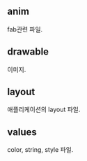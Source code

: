 ## anim
fab관련 파일.  

## drawable
이미지.  

## layout
애플리케이션의 layout 파일. 

## values
color, string, style 파일. 
